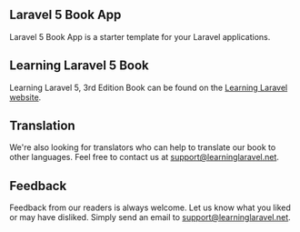 ## Laravel 5 Book App

Laravel 5 Book App is a starter template for your Laravel applications. 

## Learning Laravel 5 Book

Learning Laravel 5, 3rd Edition Book can be found on the [Learning Laravel website](https://learninglaravel.net/laravelbook).

## Translation

We're also looking for translators who can help to translate our book to other languages. Feel free to contact us at support@learninglaravel.net.

## Feedback

Feedback from our readers is always welcome. Let us know what you liked or may have disliked. Simply send an email to support@learninglaravel.net.